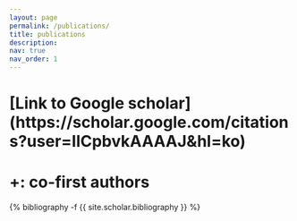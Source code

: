 ```yaml
---
layout: page
permalink: /publications/
title: publications
description: 
nav: true
nav_order: 1
---
```

<!-- _pages/publications.md -->
<h1>[Link to Google scholar](https://scholar.google.com/citations?user=IlCpbvkAAAAJ&hl=ko)</h1>
<h1>+: co-first authors</h1>
<div class="publications">

{% bibliography -f {{ site.scholar.bibliography }} %}

</div>
